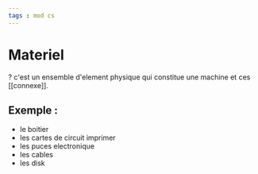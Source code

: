 ```yaml
---
tags : mod cs
---
```


# Materiel
?
c'est un ensemble d'element physique qui constitue une machine et ces [[connexe]].
<!--SR:!2022-09-29,1,230-->

## **Exemple :**
- le boitier
- les cartes de circuit imprimer
- les puces electronique
- les cables
- les disk